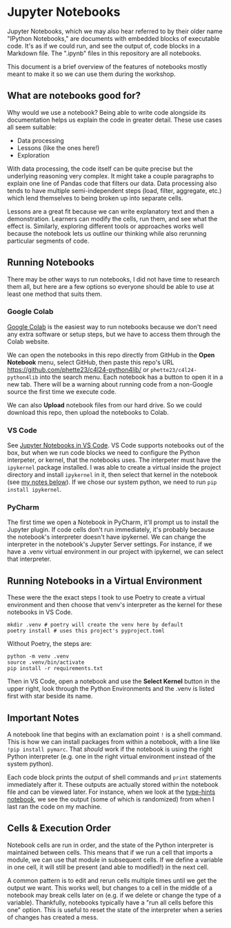 # Jupyter Notebooks

Jupyter Notebooks, which we may also hear referred to by their older name "IPython Notebooks," are documents with embedded blocks of executable code. It's as if we could run, and see the output of, code blocks in a Markdown file. The ".ipynb" files in this repository are all notebooks.

This document is a brief overview of the features of notebooks mostly meant to make it so we can use them during the workshop.

## What are notebooks good for?

Why would we use a notebook? Being able to write code alongside its documentation helps us explain the code in greater detail. These use cases all seem suitable:

- Data processing
- Lessons (like the ones here!)
- Exploration

With data processing, the code itself can be quite precise but the underlying reasoning very complex. It might take a couple paragraphs to explain one line of Pandas code that filters our data. Data processing also tends to have multiple semi-independent steps (load, filter, aggregate, etc.) which lend themselves to being broken up into separate cells.

Lessons are a great fit because we can write explanatory text and then a demonstration. Learners can modify the cells, run them, and see what the effect is. Similarly, exploring different tools or approaches works well because the notebook lets us outline our thinking while also rerunning particular segments of code.

## Running Notebooks

There may be other ways to run notebooks, I did not have time to research them all, but here are a few options so everyone should be able to use at least one method that suits them.

### Google Colab

[Google Colab](https://colab.research.google.com/) is the easiest way to run notebooks because we don't need any extra software or setup steps, but we have to access them through the Colab website.

We can open the notebooks in this repo directly from GitHub in the **Open Notebook** menu, select GitHub, then paste this repo's URL https://github.com/phette23/c4l24-python4lib/ or `phette23/c4l24-python4lib` into the search menu. Each notebook has a button to open it in a new tab. There will be a warning about running code from a non-Google source the first time we execute code.

We can also **Upload** notebook files from our hard drive. So we could download this repo, then upload the notebooks to Colab.

### VS Code

See [Jupyter Notebooks in VS Code](https://code.visualstudio.com/docs/datascience/jupyter-notebooks). VS Code supports notebooks out of the box, but when we run code blocks we need to configure the Python interpeter, or kernel, that the notebooks uses. The interpeter must have the `ipykernel` package installed. I was able to create a virtual inside the project directory and install `ipykernel` in it, then select that kernel in the notebook (see [my notes below](#running-notebooks-in-a-virtual-environment)). If we chose our system python, we need to run `pip install ipykernel`.

### PyCharm

The first time we open a Notebook in PyCharm, it'll prompt us to install the Jupyter plugin. If code cells don't run immediately, it's probably because the notebook's interpreter doesn't have ipykernel. We can change the interpreter in the notebook's Jupyter Server settings. For instance, if we have a .venv virtual environment in our project with ipykernel, we can select that interpreter.

## Running Notebooks in a Virtual Environment

These were the the exact steps I took to use Poetry to create a virtual environment and then choose that venv's interpreter as the kernel for these notebooks in VS Code.

```shell
mkdir .venv # poetry will create the venv here by default
poetry install # uses this project's pyproject.toml
```

Without Poetry, the steps are:

```shell
python -m venv .venv
source .venv/bin/activate
pip install -r requirements.txt
```

Then in VS Code, open a notebook and use the **Select Kernel** button in the upper right, look through the Python Environments and the .venv is listed first with star beside its name.

## Important Notes

A notebook line that begins with an exclamation point `!` is a shell command. This is how we can install packages from within a notebook, with a line like `!pip install pymarc`. That _should_ work if the notebook is using the right Python interpreter (e.g. one in the right virtual environment instead of the system python).

Each code block prints the output of shell commands and `print` statements immediately after it. These outputs are actually stored within the notebook file and can be viewed later. For instance, when we look at the [type-hints notebook](type-hints.ipynb), we see the output (some of which is randomized) from when I last ran the code on my machine.

## Cells & Execution Order

Notebook cells are run in order, and the state of the Python interpreter is maintained between cells. This means that if we run a cell that imports a module, we can use that module in subsequent cells. If we define a variable in one cell, it will still be present (and able to modified!) in the next cell.

A common pattern is to edit and rerun cells multiple times until we get the output we want. This works well, but changes to a cell in the middle of a notebook may break cells later on (e.g. if we delete or change the type of a variable). Thankfully, notebooks typically have a "run all cells before this one" option. This is useful to reset the state of the interpreter when a series of changes has created a mess.

